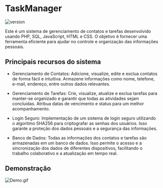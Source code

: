
# TaskManager
![version](https://img.shields.io/badge/version-1.00.0-blue.svg?longCache=true&style=flat-square)

Este é um sistema de gerenciamento de contatos e tarefas desenvolvido usando PHP, SQL, JavaScript, HTML e CSS. O objetivo é fornecer uma ferramenta eficiente para ajudar no controle e organização das informações pessoais.

## Principais recursos do sistema
- Gerenciamento de Contatos: Adicione, visualize, edite e exclua contatos de forma fácil e intuitiva. Armazene informações como nome, telefone, e-mail, endereço, entre outros dados relevantes.

- Gerenciamento de Tarefas: Crie, visualize, atualize e exclua tarefas para manter-se organizado e garantir que todas as atividades sejam concluídas. Atribua datas de vencimento e status para um melhor acompanhamento.

- Login Seguro: Implementação de um sistema de login seguro utilizando o algoritmo SHA256 para criptografar as senhas dos usuários. Isso garante a proteção dos dados pessoais e a segurança das informações.

- Banco de Dados: Todas as informações dos contatos e tarefas são armazenadas em um banco de dados. Isso permite o acesso e a sincronização dos dados de diferentes dispositivos, facilitando o trabalho colaborativo e a atualização em tempo real.

## Demonstração
<img alt="Demo.gif" src="https://github.com/mthalmeida/taskManager/blob/d48eb36f08e51906f7107e1da9d7c8de26a07d6e/img/Demo.gif?raw=true" data-hpc="true" class="Box-sc-g0xbh4-0 kzRgrI">
